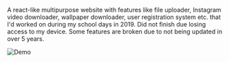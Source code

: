 A react-like multipurpose website with features like file uploader, Instagram video downloader, wallpaper downloader, user registration system etc. that I'd worked on during my school days in 2019. Did not finish due losing access to my device.
Some features are broken due to not being updated in over 5 years.

<img href="https://raw.githubusercontent.com/sbhjt-gr/multipurpose-webapp-php/main/images/demo.gif?raw=true" alt="Demo" />
